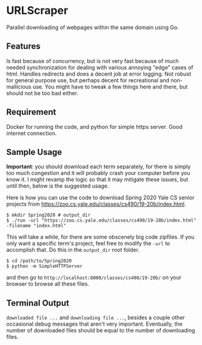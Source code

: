 # URLScraper
Parallel downloading of webpages within the same domain using Go.

## Features
Is fast because of concurrency, but is not very fast because of much needed synchronization for dealing with various
annoying "edge" cases of html. Handles redirects and does a decent job at error logging. Not robust for general purpose use, 
but perhaps decent for recreational and non-mallicious use. You might have to tweak a few things here and there, but should not 
be too bad either. 

## Requirement
Docker for running the code, and python for simple https server. Good internet connection.  

## Sample Usage
**Important**: you should download each term separately, for there is simply too much congestion and it will probably crash your
computer before you know it. I might revamp the logic so that it may mitigate these issues, but until then, below is the suggested usage. 


Here is how you can use the code to download Spring 2020 Yale CS senior projects from https://zoo.cs.yale.edu/classes/cs490/19-20b/index.html.
```
$ mkdir Spring2020 # output_dir 
$ ./run -url "https://zoo.cs.yale.edu/classes/cs490/19-20b/index.html" -filename "index.html"
```
This will take a while, for there are some obscenely big code zipfiles.
If you only want a specific term's project, feel free to modify the `-url` to accomplish that. 
Do this in the `output_dir` root folder. 
```
$ cd /path/to/Spring2020
$ python -m SimpleHTTPServer 
```
and then go to `http://localhost:8000/classes/cs490/19-20b/` on your browser to browse all these files. 

## Terminal Output
`downloaded file ...` and `downloading file ...`, besides a couple other occasional debug messages that aren't very important. 
Eventually, the number of downloaded files should be equal to the number of downloading files. 

